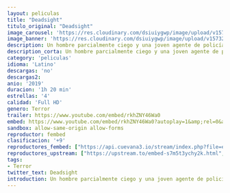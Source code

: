```yaml
---
layout: peliculas
title: "Deadsight"
titulo_original: "Deadsight"
image_carousel: 'https://res.cloudinary.com/dsiuiygwp/image/upload/v1573237640/deadslith-min_youit1.jpg'
image_banner: 'https://res.cloudinary.com/dsiuiygwp/image/upload/v1573237647/DeadSight_27x39_Web-500x330-min_c7cg80.jpg'
description: Un hombre parcialmente ciego y una joven agente de policía embarazada han de colaborar juntos para escapar de un virus mortal que se ha expandido por el condado de Grey.
description_corta: Un hombre parcialmente ciego y una joven agente de policía embarazada han de colaborar juntos para escapar de un virus mortal que se ha expandido por el condado de Grey.
category: 'peliculas'
idioma: 'Latino'
descargas: 'no'
descargas2:
anio: '2019'
duracion: '1h 20 min'
estrellas: '4'
calidad: 'Full HD'
genero: Terror
trailer: https://www.youtube.com/embed/rkhZNY46Wa0
embed: https://www.youtube.com/embed/rkhZNY46Wa0?autoplay=1&amp;rel=0&amp;hd=1&border=0&wmode=opaque&enablejsapi=1&modestbranding=1&controls=1&showinfo=0
sandbox: allow-same-origin allow-forms
reproductor: fembed
clasificacion: '+9'
reproductores_fembed: ["https://api.cuevana3.io/stream/index.php?file=ek5lbm9xYWNrS0xYMTZLa2xNbkdvY3ZTb3BtZng4TGp6ZFpobGFMUGtOVFYySmlocU5XTzJkRE1tcHFuajVPb2w1eGphMkhEMGVQWDA2S21ZY1hRNEpQWHAycG9sNUtybXB1U2ZuUzJ3THVva2FDaVp3PT0","Latino","https://feurl.com/v/qyx60uek1nnrqww","Latino","https://feurl.com/v/24qz3s2yxnlekg0","Latino","https://feurl.com/v/-y08eipm186rqkn","Latino"]
reproductores_upstream: ["https://upstream.to/embed-s7m5t3ychy2k.html","Latino"]
tags:
- Terror
twitter_text: Deadsight
introduction: Un hombre parcialmente ciego y una joven agente de policía embarazada han de colaborar juntos para escapar de un virus mortal que se ha expandido por el condado de Grey.
---
```













